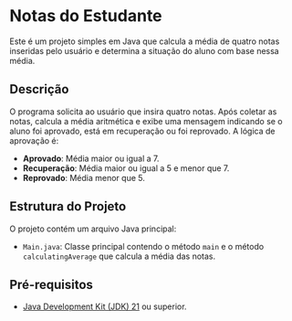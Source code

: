 # Notas do Estudante

Este é um projeto simples em Java que calcula a média de quatro notas inseridas pelo usuário e determina a situação do aluno com base nessa média.

## Descrição

O programa solicita ao usuário que insira quatro notas. Após coletar as notas, calcula a média aritmética e exibe uma mensagem indicando se o aluno foi aprovado, está em recuperação ou foi reprovado. A lógica de aprovação é:

- **Aprovado**: Média maior ou igual a 7.
- **Recuperação**: Média maior ou igual a 5 e menor que 7.
- **Reprovado**: Média menor que 5.

## Estrutura do Projeto

O projeto contém um arquivo Java principal:

- `Main.java`: Classe principal contendo o método `main` e o método `calculatingAverage` que calcula a média das notas.

## Pré-requisitos

- [Java Development Kit (JDK) 21](https://www.oracle.com/java/technologies/javase-jdk21-downloads.html) ou superior.